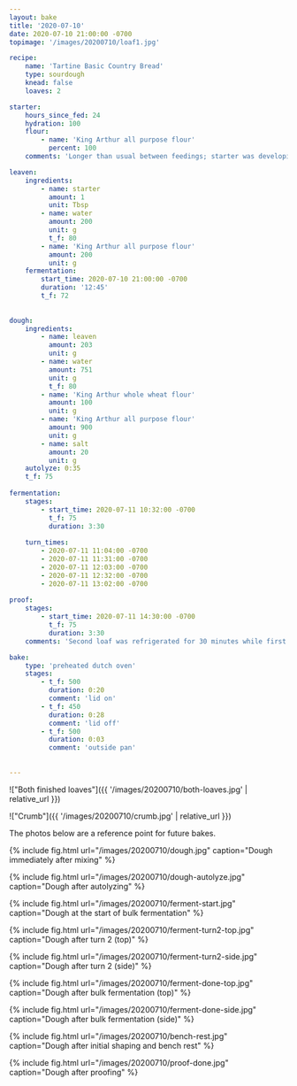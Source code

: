 ```yaml
--- 
layout: bake
title: '2020-07-10'
date: 2020-07-10 21:00:00 -0700
topimage: '/images/20200710/loaf1.jpg'

recipe:
    name: 'Tartine Basic Country Bread'
    type: sourdough
    knead: false
    loaves: 2

starter:
    hours_since_fed: 24
    hydration: 100
    flour:
        - name: 'King Arthur all purpose flour'
          percent: 100
    comments: 'Longer than usual between feedings; starter was developing slowly. Possibly on the dry side.'

leaven:
    ingredients:
        - name: starter
          amount: 1
          unit: Tbsp
        - name: water
          amount: 200
          unit: g
          t_f: 80
        - name: 'King Arthur all purpose flour'
          amount: 200
          unit: g
    fermentation:
        start_time: 2020-07-10 21:00:00 -0700
        duration: '12:45'
        t_f: 72
    
        
dough:
    ingredients:
        - name: leaven
          amount: 203
          unit: g
        - name: water
          amount: 751
          unit: g
          t_f: 80
        - name: 'King Arthur whole wheat flour'
          amount: 100
          unit: g
        - name: 'King Arthur all purpose flour'
          amount: 900
          unit: g
        - name: salt
          amount: 20
          unit: g
    autolyze: 0:35
    t_f: 75
    
fermentation:
    stages:
        - start_time: 2020-07-11 10:32:00 -0700
          t_f: 75
          duration: 3:30
    
    turn_times:
        - 2020-07-11 11:04:00 -0700
        - 2020-07-11 11:31:00 -0700
        - 2020-07-11 12:03:00 -0700
        - 2020-07-11 12:32:00 -0700
        - 2020-07-11 13:02:00 -0700
      
proof:
    stages:
        - start_time: 2020-07-11 14:30:00 -0700
          t_f: 75
          duration: 3:30
    comments: 'Second loaf was refrigerated for 30 minutes while first was baking. Removed to room temperature 20 minutes before putting into oven.'

bake:
    type: 'preheated dutch oven'
    stages:
        - t_f: 500
          duration: 0:20
          comment: 'lid on'
        - t_f: 450
          duration: 0:28
          comment: 'lid off'
        - t_f: 500
          duration: 0:03
          comment: 'outside pan'
          
    
---
```


!["Both finished loaves"]({{ '/images/20200710/both-loaves.jpg' | relative_url }})

!["Crumb"]({{ '/images/20200710/crumb.jpg' | relative_url }})

The photos below are a reference point for future bakes.


{% include fig.html url="/images/20200710/dough.jpg" caption="Dough immediately after mixing" %}

{% include fig.html url="/images/20200710/dough-autolyze.jpg" caption="Dough after autolyzing" %}

{% include fig.html url="/images/20200710/ferment-start.jpg" caption="Dough at the start of bulk fermentation" %}

{% include fig.html url="/images/20200710/ferment-turn2-top.jpg" caption="Dough after turn 2 (top)" %}

{% include fig.html url="/images/20200710/ferment-turn2-side.jpg" caption="Dough after turn 2 (side)" %}

{% include fig.html url="/images/20200710/ferment-done-top.jpg" caption="Dough after bulk fermentation (top)" %}

{% include fig.html url="/images/20200710/ferment-done-side.jpg" caption="Dough after bulk fermentation (side)" %}

{% include fig.html url="/images/20200710/bench-rest.jpg" caption="Dough after initial shaping and bench rest" %}

{% include fig.html url="/images/20200710/proof-done.jpg" caption="Dough after proofing" %}

